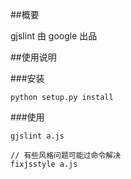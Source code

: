 ##概要

gjslint 由 google 出品


##使用说明

###安装

    python setup.py install

###使用

    gjslint a.js
    
    // 有些风格问题可能过命令解决
    fixjsstyle a.js